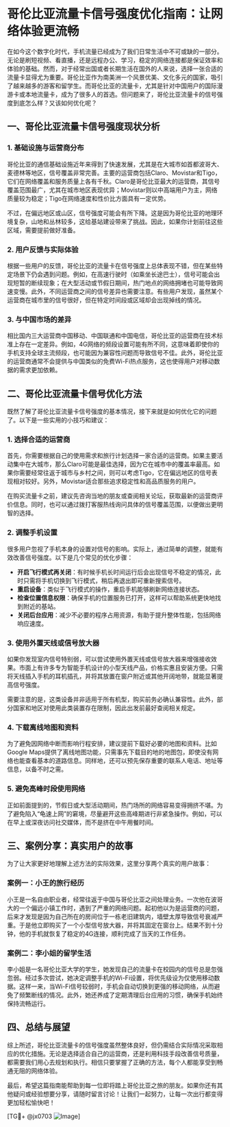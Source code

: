 # 哥伦比亚流量卡信号强度优化指南：让网络体验更流畅

在如今这个数字化时代，手机流量已经成为了我们日常生活中不可或缺的一部分。无论是刷短视频、看直播，还是远程办公、学习，稳定的网络连接都是保证效率和体验的基础。然而，对于经常出国或者长期生活在国外的人来说，选择一张合适的流量卡显得尤为重要。哥伦比亚作为南美洲一个风景优美、文化多元的国家，吸引了越来越多的游客和留学生。而哥伦比亚的流量卡，尤其是针对中国用户的国际漫游卡或本地流量卡，成为了很多人的首选。但问题来了，哥伦比亚流量卡的信号强度到底怎么样？又该如何优化呢？

## 一、哥伦比亚流量卡信号强度现状分析

### 1. 基础设施与运营商分布
哥伦比亚的通信基础设施近年来得到了快速发展，尤其是在大城市如首都波哥大、麦德林等地区，信号覆盖非常完善。主要的运营商包括Claro、Movistar和Tigo，它们在网络覆盖和服务质量上各有千秋。Claro是哥伦比亚最大的运营商，其信号覆盖范围最广，尤其在城市地区表现优异；Movistar则以中高端用户为主，网络质量较为稳定；Tigo在网络速度和性价比方面具有一定优势。

不过，在偏远地区或山区，信号强度可能会有所下降。这是因为哥伦比亚的地理环境复杂，山地和丛林较多，这给基站建设带来了挑战。因此，如果你计划前往这些区域，需要提前做好准备。

### 2. 用户反馈与实际体验
根据一些用户的反馈，哥伦比亚的流量卡在信号强度上总体表现不错，但在某些特定场景下仍会遇到问题。例如，在高速行驶时（如乘坐长途巴士），信号可能会出现短暂的断续现象；在大型活动或节假日期间，热门地点的网络拥堵也可能导致网速变慢。此外，不同运营商之间的信号差异也需要注意。有些用户发现，虽然某个运营商在城市里的信号很好，但在特定时间段或区域却会出现掉线的情况。

### 3. 与中国市场的差异
相比国内三大运营商中国移动、中国联通和中国电信，哥伦比亚的运营商在技术标准上存在一定差异。例如，4G网络的频段设置可能有所不同，这意味着即使你的手机支持全球主流频段，也可能因为兼容性问题而导致信号不佳。此外，哥伦比亚的运营商通常不会提供与中国类似的免费Wi-Fi热点服务，这也使得用户对移动数据的需求更加依赖。

## 二、哥伦比亚流量卡信号优化方法

既然了解了哥伦比亚流量卡信号强度的基本情况，接下来就是如何优化它的问题了。以下是一些实用的小技巧和建议：

### 1. 选择合适的运营商
首先，你需要根据自己的使用需求和旅行计划选择一家合适的运营商。如果主要活动集中在大城市，那么Claro可能是最佳选择，因为它在城市中的覆盖率最高。如果你需要经常往返于城市与乡村之间，则可以考虑Tigo，它在偏远地区的信号表现相对较好。另外，Movistar适合那些追求稳定性和高品质服务的用户。

在购买流量卡之前，建议先咨询当地的朋友或查阅相关论坛，获取最新的运营商评价信息。同时，也可以通过拨打客服热线询问具体的信号覆盖范围，以便做出更明智的选择。

### 2. 调整手机设置
很多用户忽视了手机本身的设置对信号的影响。实际上，通过简单的调整，就能有效改善信号强度。以下是几个常见的优化步骤：

- **开启飞行模式再关闭**：有时候手机长时间运行后会出现信号不稳定的情况，此时只需将手机切换到飞行模式，稍后再退出即可重新搜索信号。
- **重启设备**：类似于飞行模式的操作，重启手机能够刷新网络连接状态。
- **检查位置信息权限**：确保手机的位置服务已打开，这样可以帮助系统更快地找到附近的基站。
- **关闭后台应用**：减少不必要的程序占用资源，有助于提升整体性能，包括网络响应速度。

### 3. 使用外置天线或信号放大器
如果你发现室内信号特别弱，可以尝试使用外置天线或信号放大器来增强接收效果。市面上有许多专为智能手机设计的小型天线产品，价格实惠且安装方便。只需将天线插入手机的耳机插孔，并将其放置在窗户附近或其他开阔地带，就能显著提高信号强度。

需要注意的是，这类设备并非适用于所有机型，购买前务必确认兼容性。此外，部分国家和地区对使用此类装置存在限制，因此出发前最好查阅相关规定。

### 4. 下载离线地图和资料
为了避免因网络中断而影响行程安排，建议提前下载好必要的地图和资料。比如Google Maps提供了离线地图功能，只需事先下载目的地的地图包，即使没有网络也能查看基本的道路信息。同样地，还可以预先保存重要的联系人电话、地址等信息，以备不时之需。

### 5. 避免高峰时段使用网络
正如前面提到的，节假日或大型活动期间，热门场所的网络容易变得拥挤不堪。为了避免陷入“龟速上网”的窘境，尽量避开这些高峰期进行非紧急操作。例如，可以在早上或深夜访问社交媒体，而不是挤在中午用餐时间。

## 三、案例分享：真实用户的故事

为了让大家更好地理解上述方法的实际效果，这里分享两个真实的用户故事：

### 案例一：小王的旅行经历
小王是一名自由职业者，经常往返于中国与哥伦比亚之间处理业务。一次他在波哥大的一个偏远小镇工作时，遇到了严重的网络问题。起初他以为是运营商的问题，后来才发现是因为自己所在的房间位于一栋老旧建筑内，墙壁太厚导致信号衰减严重。于是他立即购买了一个小型信号放大器，并将其固定在窗台上。结果不到十分钟，他的手机就恢复了稳定的4G连接，顺利完成了当天的工作任务。

### 案例二：李小姐的留学生活
李小姐是一名哥伦比亚大学的学生，她发现自己的流量卡在校园内的信号总是忽强忽弱。经过多次尝试，她决定调整手机的Wi-Fi设置，将优先级设为仅使用移动数据。这样一来，当Wi-Fi信号较弱时，手机会自动切换到更强的移动网络，从而避免了频繁断线的情况。此外，她还养成了定期清理后台应用的习惯，确保手机始终保持流畅运行。

## 四、总结与展望

综上所述，哥伦比亚流量卡的信号强度虽然整体良好，但仍需结合实际情况采取相应的优化措施。无论是选择适合自己的运营商，还是利用科技手段改善信号质量，都需要我们用心去规划和执行。相信只要掌握了正确的方法，每个人都能享受到畅通无阻的网络体验。

最后，希望这篇指南能帮助到每一位即将踏上哥伦比亚之旅的朋友。如果你还有其他疑问或经验想要分享，请随时留言讨论！让我们一起努力，让每一次出行都变得更加轻松愉快吧！

[TG💪+ @jx0703 ![Image](https://github.com/user-attachments/assets/dbca1d08-cadb-493c-b0ec-ad6f7a83f270)]